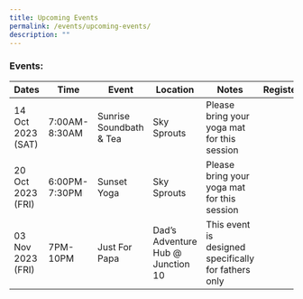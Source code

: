 ```yaml
---
title: Upcoming Events
permalink: /events/upcoming-events/
description: ""
---
```

### Events:




| Dates | Time | Event | Location | Notes | Register |
| -------- | -------- | -------- | -------- | -------- | -------- |
| 14 Oct 2023 (SAT)   | 7:00AM-8:30AM |Sunrise Soundbath & Tea  | Sky Sprouts | Please bring your yoga mat for this session
| 20 Oct 2023 (FRI)     | 6:00PM-7:30PM  | Sunset Yoga   | Sky Sprouts |  Please bring your yoga mat for this session
|03 Nov 2023 (FRI)    | 7PM-10PM     | Just For Papa    | Dad’s Adventure Hub @ Junction 10 | This event is designed specifically for fathers only
